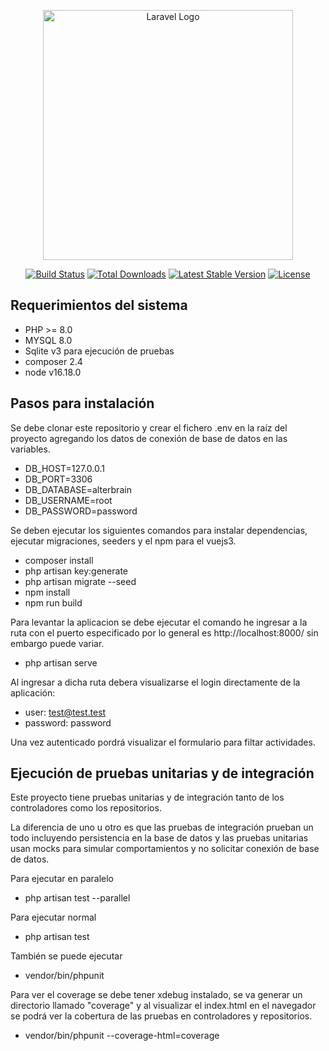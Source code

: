 <p align="center"><a href="https://laravel.com" target="_blank"><img src="https://raw.githubusercontent.com/laravel/art/master/logo-lockup/5%20SVG/2%20CMYK/1%20Full%20Color/laravel-logolockup-cmyk-red.svg" width="400" alt="Laravel Logo"></a></p>

<p align="center">
<a href="https://travis-ci.org/laravel/framework"><img src="https://travis-ci.org/laravel/framework.svg" alt="Build Status"></a>
<a href="https://packagist.org/packages/laravel/framework"><img src="https://img.shields.io/packagist/dt/laravel/framework" alt="Total Downloads"></a>
<a href="https://packagist.org/packages/laravel/framework"><img src="https://img.shields.io/packagist/v/laravel/framework" alt="Latest Stable Version"></a>
<a href="https://packagist.org/packages/laravel/framework"><img src="https://img.shields.io/packagist/l/laravel/framework" alt="License"></a>
</p>

## Requerimientos del sistema

- PHP >= 8.0
- MYSQL 8.0
- Sqlite v3 para ejecución de pruebas
- composer 2.4
- node v16.18.0


## Pasos para instalación

Se debe clonar este repositorio y crear el fichero .env en la raíz del proyecto agregando los datos de conexión
de base de datos en las variables.

- DB_HOST=127.0.0.1
- DB_PORT=3306
- DB_DATABASE=alterbrain
- DB_USERNAME=root
- DB_PASSWORD=password

Se deben ejecutar los siguientes comandos para instalar dependencias, ejecutar migraciones, seeders y el npm para el vuejs3.
- composer install
- php artisan key:generate
- php artisan migrate --seed
- npm install
- npm run build

Para levantar la aplicacion se debe ejecutar el comando he ingresar a la ruta con el puerto especificado por lo general es 
http://localhost:8000/ sin embargo puede variar. 
- php artisan serve

Al ingresar a dicha ruta debera visualizarse el login directamente de la aplicación:

- user: test@test.test
- password: password

Una vez autenticado pordrá visualizar el formulario para filtar actividades.

## Ejecución de pruebas unitarias y de integración
Este proyecto tiene pruebas unitarias y de integración tanto de los controladores
como los repositorios.

La diferencia de uno u otro es que las pruebas de integración prueban un todo incluyendo persistencia en la base de datos
y las pruebas unitarias usan mocks para simular comportamientos y no solicitar conexión de base de datos.

Para ejecutar en paralelo
- php artisan test --parallel

Para ejecutar normal
- php artisan test

También se puede ejecutar
- vendor/bin/phpunit

Para ver el coverage se debe tener xdebug instalado, se va generar un directorio llamado "coverage" y al visualizar el index.html en el navegador se podrá 
ver la cobertura de las pruebas en controladores y repositorios.
- vendor/bin/phpunit --coverage-html=coverage
